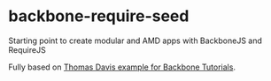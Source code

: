 backbone-require-seed
=====================

Starting point to create modular and AMD apps with BackboneJS and RequireJS

Fully based on [Thomas Davis example for Backbone Tutorials](https://github.com/thomasdavis/backbonetutorials/tree/gh-pages/examples/modular-backbone-updated).
